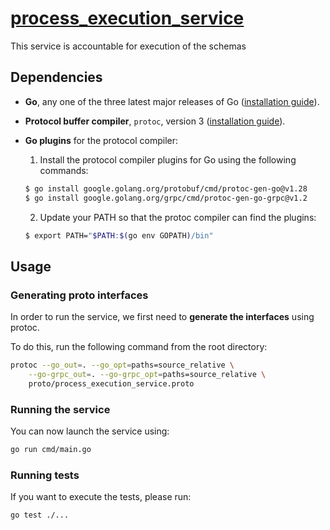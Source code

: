 # [process_execution_service](https://versed-erica-20d.notion.site/process_execution_service-2185163da6be429caec9662e1f0dd46f)

This service is accountable for execution of the schemas

## Dependencies

- **Go**, any one of the three latest major releases of Go ([installation guide](https://go.dev/doc/install)).
- **Protocol buffer compiler**, `protoc`, version 3 ([installation guide](https://grpc.io/docs/protoc-installation/)).
- **Go plugins** for the protocol compiler:

  1. Install the protocol compiler plugins for Go using the following commands:

  ```bash
  $ go install google.golang.org/protobuf/cmd/protoc-gen-go@v1.28
  $ go install google.golang.org/grpc/cmd/protoc-gen-go-grpc@v1.2
  ```

  2. Update your PATH so that the protoc compiler can find the plugins:

  ```bash
  $ export PATH="$PATH:$(go env GOPATH)/bin"
  ```

## Usage

### Generating proto interfaces

In order to run the service, we first need to **generate the interfaces** using protoc.

To do this, run the following command from the root directory:

```bash
protoc --go_out=. --go_opt=paths=source_relative \
    --go-grpc_out=. --go-grpc_opt=paths=source_relative \
    proto/process_execution_service.proto
```

### Running the service

You can now launch the service using:

```bash
go run cmd/main.go
```

### Running tests

If you want to execute the tests, please run:

```bash
go test ./...
```
